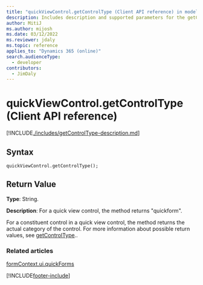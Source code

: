 ```yaml
---
title: "quickViewControl.getControlType (Client API reference) in model-driven apps"
description: Includes description and supported parameters for the getControlType method.
author: MitiJ
ms.author: mijosh
ms.date: 03/12/2022
ms.reviewer: jdaly
ms.topic: reference
applies_to: "Dynamics 365 (online)"
search.audienceType: 
  - developer
contributors:
  - JimDaly
---
```

# quickViewControl.getControlType (Client API reference)

[!INCLUDE[./includes/getControlType-description.md](./includes/getControlType-description.md)]

## Syntax

`quickViewControl.getControlType();`

## Return Value

**Type**: String.

**Description**: For a quick view control, the method returns "quickform". 

For a constituent control in a quick view control, the method returns the actual category of the control. For more information about possible return values, see [getControlType](../controls/getControlType.md)..

### Related articles

[formContext.ui.quickForms](../formContext-ui-quickForms.md)

[!INCLUDE[footer-include](../../../../../includes/footer-banner.md)]
